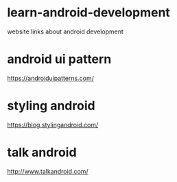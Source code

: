 # learn-android-development

website links about android development

# android ui pattern
https://androiduipatterns.com/

# styling android
https://blog.stylingandroid.com/

# talk android
http://www.talkandroid.com/
